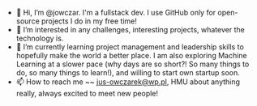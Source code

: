- 👋 Hi, I’m @jowczar. I'm a fullstack dev. I use GitHub only for open-source projects I do in my free time!
- 👀 I’m interested in any challenges, interesting projects, whatever the technology is.
- 🌱 I’m currently learning project management and leadership skills to hopefully make the world a better place. I am also exploring Machine Learning at a slower pace (why days are so short?! So many things to do, so many things to learn!), and willing to start own startup soon.
- 📫 How to reach me ~~ jus-owczarek@wp.pl, HMU about anything really, always excited to meet new people!
